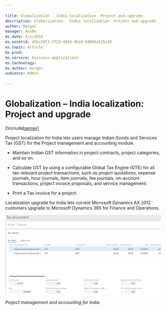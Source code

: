 ```yaml
---

title: Globalization   India localization  Project and upgrade
description: Globalization   India localization  Project and upgrade
author: MargoC
manager: AnnBe
ms.date: 5/1/2018
ms.assetid: d5bc20f3-3729-4958-9b10-58804a525e18
ms.topic: article
ms.prod: 
ms.service: business-applications
ms.technology: 
ms.author: margoc
audience: Admin

---
```

#  Globalization – India localization: Project and upgrade




[!include[banner](../../../includes/banner.md)]

Project localization for India lets users manage Indian Goods and Services Tax
(GST) for the Project management and accounting module.

-   Maintain Indian GST information in project contracts, project categories,
    and so on.

-   Calculate GST by using a configurable Global Tax Engine (GTE) for all
    tax-relevant project transactions, such as project quotations, expense
    journals, hour journals, item journals, fee journals, on-account
    transactions, project invoice proposals, and service management.

-   Print a Tax invoice for a project.

Localization upgrade for India lets current Microsoft Dynamics AX 2012 customers
upgrade to Microsoft Dynamics 365 for Finance and Operations.

![A screenshot showing tax calculation in the project management and accounting for India](media/globalization-india-localization-project-upgrade-1.png "A screenshot showing tax calculation in the project management and accounting for India")
<!-- FO_India_localization_project_and_upgrade_A.png -->


*Project management and accounting for India*


